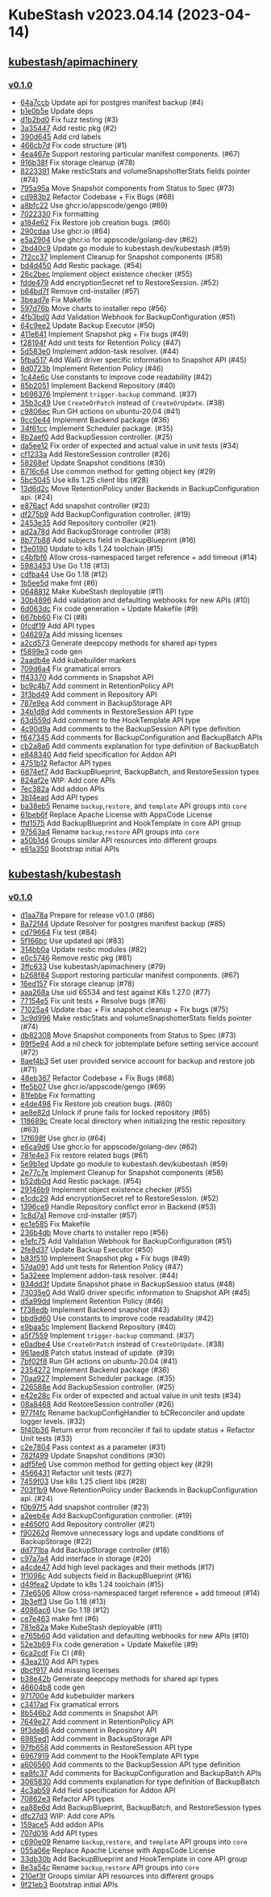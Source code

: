 # KubeStash v2023.04.14 (2023-04-14)


## [kubestash/apimachinery](https://github.com/kubestash/apimachinery)

### [v0.1.0](https://github.com/kubestash/apimachinery/releases/tag/v0.1.0)

- [64a7ccb](https://github.com/kubestash/apimachinery/commit/64a7ccb) Update api for postgres manifest backup (#4)
- [b1e0b5e](https://github.com/kubestash/apimachinery/commit/b1e0b5e) Update deps
- [d1b2bd0](https://github.com/kubestash/apimachinery/commit/d1b2bd0) Fix fuzz testing (#3)
- [3a35447](https://github.com/kubestash/apimachinery/commit/3a35447) Add restic pkg (#2)
- [390d645](https://github.com/kubestash/apimachinery/commit/390d645) Add crd labels
- [466cb7d](https://github.com/kubestash/apimachinery/commit/466cb7d) Fix code structure (#1)
- [4ea467e](https://github.com/kubestash/apimachinery/commit/4ea467e) Support restoring particular manifest components. (#67)
- [916b38f](https://github.com/kubestash/apimachinery/commit/916b38f) Fix storage cleanup (#78)
- [8223391](https://github.com/kubestash/apimachinery/commit/8223391) Make resticStats and volumeSnapshotterStats fields pointer (#74)
- [795a95a](https://github.com/kubestash/apimachinery/commit/795a95a) Move Snapshot components from Status to Spec (#73)
- [cd983b2](https://github.com/kubestash/apimachinery/commit/cd983b2) Refactor Codebase + Fix Bugs  (#68)
- [a8bfc22](https://github.com/kubestash/apimachinery/commit/a8bfc22) Use ghcr.io/appscode/gengo (#69)
- [7022330](https://github.com/kubestash/apimachinery/commit/7022330) Fix formatting
- [a184e62](https://github.com/kubestash/apimachinery/commit/a184e62) Fix Restore job creation bugs. (#60)
- [290cdaa](https://github.com/kubestash/apimachinery/commit/290cdaa) Use ghcr.io (#64)
- [e5a2904](https://github.com/kubestash/apimachinery/commit/e5a2904) Use ghcr.io for appscode/golang-dev (#62)
- [2bd40c9](https://github.com/kubestash/apimachinery/commit/2bd40c9) Update go module to kubestash.dev/kubestash (#59)
- [7f2cc37](https://github.com/kubestash/apimachinery/commit/7f2cc37) Implement Cleanup for Snapshot components (#58)
- [bd4d450](https://github.com/kubestash/apimachinery/commit/bd4d450) Add Restic package. (#54)
- [26c2bec](https://github.com/kubestash/apimachinery/commit/26c2bec) Implement object existence checker (#55)
- [fdde479](https://github.com/kubestash/apimachinery/commit/fdde479) Add encryptionSecret ref to RestoreSession. (#52)
- [b64bd7f](https://github.com/kubestash/apimachinery/commit/b64bd7f) Remove crd-installer (#57)
- [3bead7e](https://github.com/kubestash/apimachinery/commit/3bead7e) Fix Makefile
- [597d76b](https://github.com/kubestash/apimachinery/commit/597d76b) Move charts to installer repo (#56)
- [4fb3bd0](https://github.com/kubestash/apimachinery/commit/4fb3bd0) Add Validation Webhook for BackupConfiguration (#51)
- [64c9ee2](https://github.com/kubestash/apimachinery/commit/64c9ee2) Update Backup Executor (#50)
- [411e641](https://github.com/kubestash/apimachinery/commit/411e641) Implement Snapshot pkg + Fix bugs (#49)
- [f28194f](https://github.com/kubestash/apimachinery/commit/f28194f) Add unit tests for Retention Policy (#47)
- [5d583e0](https://github.com/kubestash/apimachinery/commit/5d583e0) Implement addon-task resolver. (#44)
- [5fba517](https://github.com/kubestash/apimachinery/commit/5fba517) Add WalG driver specific information to Snapshot API (#45)
- [8d0723b](https://github.com/kubestash/apimachinery/commit/8d0723b) Implement Retention Policy (#46)
- [1c44e6c](https://github.com/kubestash/apimachinery/commit/1c44e6c) Use constants to improve code readability (#42)
- [85b2051](https://github.com/kubestash/apimachinery/commit/85b2051) Implement Backend Repository (#40)
- [b696376](https://github.com/kubestash/apimachinery/commit/b696376) Implement `trigger-backup` command. (#37)
- [35b3c49](https://github.com/kubestash/apimachinery/commit/35b3c49) Use `CreateOrPatch` instead of `CreateOrUpdate`. (#38)
- [c9806ec](https://github.com/kubestash/apimachinery/commit/c9806ec) Run GH actions on ubuntu-20.04 (#41)
- [9cc0e44](https://github.com/kubestash/apimachinery/commit/9cc0e44) Implement Backend package (#36)
- [34f61cc](https://github.com/kubestash/apimachinery/commit/34f61cc) Implement Scheduler package. (#35)
- [8b2aef0](https://github.com/kubestash/apimachinery/commit/8b2aef0) Add BackupSession controller. (#25)
- [da5ee12](https://github.com/kubestash/apimachinery/commit/da5ee12) Fix order of expected and actual value in unit tests (#34)
- [cf1233a](https://github.com/kubestash/apimachinery/commit/cf1233a) Add RestoreSession controller (#26)
- [58268ef](https://github.com/kubestash/apimachinery/commit/58268ef) Update Snapshot conditions (#30)
- [8716c64](https://github.com/kubestash/apimachinery/commit/8716c64) Use common method for getting object key (#29)
- [5bc5045](https://github.com/kubestash/apimachinery/commit/5bc5045) Use k8s 1.25 client libs (#28)
- [13d6d2c](https://github.com/kubestash/apimachinery/commit/13d6d2c) Move RetentionPolicy under Backends in BackupConfiguration api. (#24)
- [e876acf](https://github.com/kubestash/apimachinery/commit/e876acf) Add snapshot controller (#23)
- [df275b9](https://github.com/kubestash/apimachinery/commit/df275b9) Add BackupConfiguration controller. (#19)
- [2453e35](https://github.com/kubestash/apimachinery/commit/2453e35) Add Repository controller (#21)
- [ad2a78d](https://github.com/kubestash/apimachinery/commit/ad2a78d) Add BackupStorage controller (#18)
- [8b77b88](https://github.com/kubestash/apimachinery/commit/8b77b88) Add subjects field in BackupBlueprint (#16)
- [f3e0190](https://github.com/kubestash/apimachinery/commit/f3e0190) Update to k8s 1.24 toolchain (#15)
- [c4bfbf6](https://github.com/kubestash/apimachinery/commit/c4bfbf6) Allow cross-namespaced target reference + add timeout (#14)
- [5983453](https://github.com/kubestash/apimachinery/commit/5983453) Use Go 1.18 (#13)
- [cdfba44](https://github.com/kubestash/apimachinery/commit/cdfba44) Use Go 1.18 (#12)
- [1b5ee5d](https://github.com/kubestash/apimachinery/commit/1b5ee5d) make fmt (#6)
- [0648812](https://github.com/kubestash/apimachinery/commit/0648812) Make KubeStash deployable (#11)
- [30b4896](https://github.com/kubestash/apimachinery/commit/30b4896) Add validation and defaulting webhooks for new APIs (#10)
- [6d063dc](https://github.com/kubestash/apimachinery/commit/6d063dc) Fix code generation + Update Makefile (#9)
- [667bb60](https://github.com/kubestash/apimachinery/commit/667bb60) Fix CI (#8)
- [0fcdf19](https://github.com/kubestash/apimachinery/commit/0fcdf19) Add API types
- [046297a](https://github.com/kubestash/apimachinery/commit/046297a) Add missing licenses
- [a2cd573](https://github.com/kubestash/apimachinery/commit/a2cd573) Generate deepcopy methods for shared api types
- [f5899e3](https://github.com/kubestash/apimachinery/commit/f5899e3) code gen
- [2aadb4e](https://github.com/kubestash/apimachinery/commit/2aadb4e) Add kubebuilder markers
- [709d6a4](https://github.com/kubestash/apimachinery/commit/709d6a4) Fix gramatical errors
- [ff43370](https://github.com/kubestash/apimachinery/commit/ff43370) Add comments in Snapshot API
- [bc9c4b7](https://github.com/kubestash/apimachinery/commit/bc9c4b7) Add comment in RetentionPolicy API
- [3f3bd49](https://github.com/kubestash/apimachinery/commit/3f3bd49) Add comment in Repository API
- [787e9ea](https://github.com/kubestash/apimachinery/commit/787e9ea) Add comment in BackupStorage API
- [34b1d8d](https://github.com/kubestash/apimachinery/commit/34b1d8d) Add comments in RestoreSession API type
- [63d559d](https://github.com/kubestash/apimachinery/commit/63d559d) Add comment to the HookTemplate API type
- [4c90d9a](https://github.com/kubestash/apimachinery/commit/4c90d9a) Add comments to the BackupSession API type definition
- [f647345](https://github.com/kubestash/apimachinery/commit/f647345) Add comments for BackupConfiguration and BackupBatch APIs
- [cb2a8a6](https://github.com/kubestash/apimachinery/commit/cb2a8a6) Add comments explanation for type definition of BackupBatch
- [e848340](https://github.com/kubestash/apimachinery/commit/e848340) Add field specification for Addon API
- [4751b12](https://github.com/kubestash/apimachinery/commit/4751b12) Refactor API types
- [6874ef7](https://github.com/kubestash/apimachinery/commit/6874ef7) Add BackupBlueprint, BackupBatch, and RestoreSession types
- [824af2e](https://github.com/kubestash/apimachinery/commit/824af2e) WIP: Add core APIs
- [7ec382a](https://github.com/kubestash/apimachinery/commit/7ec382a) Add addon APIs
- [3b14ead](https://github.com/kubestash/apimachinery/commit/3b14ead) Add API types
- [ba38eb5](https://github.com/kubestash/apimachinery/commit/ba38eb5) Rename `backup`,`restore`, and `template` API groups into `core`
- [61beb6f](https://github.com/kubestash/apimachinery/commit/61beb6f) Replace Apache License with AppsCode License
- [ffd1575](https://github.com/kubestash/apimachinery/commit/ffd1575) Add BackupBlueprint and HookTemplate in core API group
- [97563a4](https://github.com/kubestash/apimachinery/commit/97563a4) Rename `backup`,`restore` API groups into `core`
- [a50b1d4](https://github.com/kubestash/apimachinery/commit/a50b1d4) Groups similar API resources into different groups
- [e61a350](https://github.com/kubestash/apimachinery/commit/e61a350) Bootstrap initial APIs



## [kubestash/kubestash](https://github.com/kubestash/kubestash)

### [v0.1.0](https://github.com/kubestash/kubestash/releases/tag/v0.1.0)

- [d1aa78a](https://github.com/kubestash/kubestash/commit/d1aa78a) Prepare for release v0.1.0 (#86)
- [8a72f44](https://github.com/kubestash/kubestash/commit/8a72f44) Update Resolver for postgres manifest backup (#85)
- [cd79664](https://github.com/kubestash/kubestash/commit/cd79664) Fix test (#84)
- [5f166bc](https://github.com/kubestash/kubestash/commit/5f166bc) Use updated api (#83)
- [314bb0a](https://github.com/kubestash/kubestash/commit/314bb0a) Update restic modules (#82)
- [e0c5746](https://github.com/kubestash/kubestash/commit/e0c5746) Remove restic pkg (#81)
- [3ffc633](https://github.com/kubestash/kubestash/commit/3ffc633) Use kubestash/apimachinery (#79)
- [b268f84](https://github.com/kubestash/kubestash/commit/b268f84) Support restoring particular manifest components. (#67)
- [16ed157](https://github.com/kubestash/kubestash/commit/16ed157) Fix storage cleanup (#78)
- [aaa268a](https://github.com/kubestash/kubestash/commit/aaa268a) Use uid 65534 and test against K8s 1.27.0 (#77)
- [77154e5](https://github.com/kubestash/kubestash/commit/77154e5) Fix unit tests + Resolve bugs (#76)
- [71025a4](https://github.com/kubestash/kubestash/commit/71025a4) Update rbac + Fix snapshot cleanup + Fix bugs (#75)
- [3c9d996](https://github.com/kubestash/kubestash/commit/3c9d996) Make resticStats and volumeSnapshotterStats fields pointer (#74)
- [db82308](https://github.com/kubestash/kubestash/commit/db82308) Move Snapshot components from Status to Spec (#73)
- [99f5e94](https://github.com/kubestash/kubestash/commit/99f5e94) Add a nil check for jobtemplate before setting service account (#72)
- [8aef4b3](https://github.com/kubestash/kubestash/commit/8aef4b3) Set user provided service account for backup and restore job (#71)
- [48eb367](https://github.com/kubestash/kubestash/commit/48eb367) Refactor Codebase + Fix Bugs  (#68)
- [ffe5b07](https://github.com/kubestash/kubestash/commit/ffe5b07) Use ghcr.io/appscode/gengo (#69)
- [81febbe](https://github.com/kubestash/kubestash/commit/81febbe) Fix formatting
- [e4de498](https://github.com/kubestash/kubestash/commit/e4de498) Fix Restore job creation bugs. (#60)
- [ae8e82d](https://github.com/kubestash/kubestash/commit/ae8e82d) Unlock if prune fails for locked repository (#65)
- [118689c](https://github.com/kubestash/kubestash/commit/118689c) Create local directory when initializing the restic repository (#63)
- [17f698f](https://github.com/kubestash/kubestash/commit/17f698f) Use ghcr.io (#64)
- [e6ca9d6](https://github.com/kubestash/kubestash/commit/e6ca9d6) Use ghcr.io for appscode/golang-dev (#62)
- [781e4e3](https://github.com/kubestash/kubestash/commit/781e4e3) Fix restore related bugs (#61)
- [5e9b1ed](https://github.com/kubestash/kubestash/commit/5e9b1ed) Update go module to kubestash.dev/kubestash (#59)
- [2e77c7e](https://github.com/kubestash/kubestash/commit/2e77c7e) Implement Cleanup for Snapshot components (#58)
- [b52db0d](https://github.com/kubestash/kubestash/commit/b52db0d) Add Restic package. (#54)
- [29146b9](https://github.com/kubestash/kubestash/commit/29146b9) Implement object existence checker (#55)
- [e1cdc29](https://github.com/kubestash/kubestash/commit/e1cdc29) Add encryptionSecret ref to RestoreSession. (#52)
- [1396ce9](https://github.com/kubestash/kubestash/commit/1396ce9) Handle Repository conflict error in Backend (#53)
- [1c8d7a1](https://github.com/kubestash/kubestash/commit/1c8d7a1) Remove crd-installer (#57)
- [ec1e585](https://github.com/kubestash/kubestash/commit/ec1e585) Fix Makefile
- [236b4db](https://github.com/kubestash/kubestash/commit/236b4db) Move charts to installer repo (#56)
- [e1efc75](https://github.com/kubestash/kubestash/commit/e1efc75) Add Validation Webhook for BackupConfiguration (#51)
- [2fe8d37](https://github.com/kubestash/kubestash/commit/2fe8d37) Update Backup Executor (#50)
- [b83f510](https://github.com/kubestash/kubestash/commit/b83f510) Implement Snapshot pkg + Fix bugs (#49)
- [57da091](https://github.com/kubestash/kubestash/commit/57da091) Add unit tests for Retention Policy (#47)
- [5a32eee](https://github.com/kubestash/kubestash/commit/5a32eee) Implement addon-task resolver. (#44)
- [934dd3f](https://github.com/kubestash/kubestash/commit/934dd3f) Update Snapshot phase in BackupSession status (#48)
- [73035e0](https://github.com/kubestash/kubestash/commit/73035e0) Add WalG driver specific information to Snapshot API (#45)
- [d5a99dd](https://github.com/kubestash/kubestash/commit/d5a99dd) Implement Retention Policy (#46)
- [f738edb](https://github.com/kubestash/kubestash/commit/f738edb) Implement Backend snapshot (#43)
- [bbd9d60](https://github.com/kubestash/kubestash/commit/bbd9d60) Use constants to improve code readability (#42)
- [e9baa5c](https://github.com/kubestash/kubestash/commit/e9baa5c) Implement Backend Repository (#40)
- [a5f7559](https://github.com/kubestash/kubestash/commit/a5f7559) Implement `trigger-backup` command. (#37)
- [e0adbe4](https://github.com/kubestash/kubestash/commit/e0adbe4) Use `CreateOrPatch` instead of `CreateOrUpdate`. (#38)
- [961aed8](https://github.com/kubestash/kubestash/commit/961aed8) Patch status instead of update. (#39)
- [7bf02f8](https://github.com/kubestash/kubestash/commit/7bf02f8) Run GH actions on ubuntu-20.04 (#41)
- [2354272](https://github.com/kubestash/kubestash/commit/2354272) Implement Backend package (#36)
- [70aa927](https://github.com/kubestash/kubestash/commit/70aa927) Implement Scheduler package. (#35)
- [226588e](https://github.com/kubestash/kubestash/commit/226588e) Add BackupSession controller. (#25)
- [e42e28c](https://github.com/kubestash/kubestash/commit/e42e28c) Fix order of expected and actual value in unit tests (#34)
- [08a8468](https://github.com/kubestash/kubestash/commit/08a8468) Add RestoreSession controller (#26)
- [977f4fc](https://github.com/kubestash/kubestash/commit/977f4fc) Rename backupConfigHandler to bCReconciler and update logger levels. (#32)
- [5f40b36](https://github.com/kubestash/kubestash/commit/5f40b36) Return error from reconciler if fail to update status + Refactor Unit tests (#33)
- [c2e7804](https://github.com/kubestash/kubestash/commit/c2e7804) Pass context as a parameter (#31)
- [782f499](https://github.com/kubestash/kubestash/commit/782f499) Update Snapshot conditions (#30)
- [adf5fe6](https://github.com/kubestash/kubestash/commit/adf5fe6) Use common method for getting object key (#29)
- [4566431](https://github.com/kubestash/kubestash/commit/4566431) Refactor unit tests (#27)
- [7459f03](https://github.com/kubestash/kubestash/commit/7459f03) Use k8s 1.25 client libs (#28)
- [703f1b9](https://github.com/kubestash/kubestash/commit/703f1b9) Move RetentionPolicy under Backends in BackupConfiguration api. (#24)
- [f0b97f5](https://github.com/kubestash/kubestash/commit/f0b97f5) Add snapshot controller (#23)
- [a2eeb4e](https://github.com/kubestash/kubestash/commit/a2eeb4e) Add BackupConfiguration controller. (#19)
- [e4650f0](https://github.com/kubestash/kubestash/commit/e4650f0) Add Repository controller (#21)
- [f90262d](https://github.com/kubestash/kubestash/commit/f90262d) Remove unnecessary logs and update conditions of BackupStorage (#22)
- [dd771ba](https://github.com/kubestash/kubestash/commit/dd771ba) Add BackupStorage controller (#18)
- [c97a7a4](https://github.com/kubestash/kubestash/commit/c97a7a4) Add interface in storage (#20)
- [a4cde47](https://github.com/kubestash/kubestash/commit/a4cde47) Add high level packages and their methods (#17)
- [1f1096c](https://github.com/kubestash/kubestash/commit/1f1096c) Add subjects field in BackupBlueprint (#16)
- [d49fea2](https://github.com/kubestash/kubestash/commit/d49fea2) Update to k8s 1.24 toolchain (#15)
- [73e6506](https://github.com/kubestash/kubestash/commit/73e6506) Allow cross-namespaced target reference + add timeout (#14)
- [3b3eff3](https://github.com/kubestash/kubestash/commit/3b3eff3) Use Go 1.18 (#13)
- [4086ac6](https://github.com/kubestash/kubestash/commit/4086ac6) Use Go 1.18 (#12)
- [ce7e463](https://github.com/kubestash/kubestash/commit/ce7e463) make fmt (#6)
- [781e82a](https://github.com/kubestash/kubestash/commit/781e82a) Make KubeStash deployable (#11)
- [e765b60](https://github.com/kubestash/kubestash/commit/e765b60) Add validation and defaulting webhooks for new APIs (#10)
- [52e3b69](https://github.com/kubestash/kubestash/commit/52e3b69) Fix code generation + Update Makefile (#9)
- [6ca2cdf](https://github.com/kubestash/kubestash/commit/6ca2cdf) Fix CI (#8)
- [43ea210](https://github.com/kubestash/kubestash/commit/43ea210) Add API types
- [dbcf917](https://github.com/kubestash/kubestash/commit/dbcf917) Add missing licenses
- [b38e42b](https://github.com/kubestash/kubestash/commit/b38e42b) Generate deepcopy methods for shared api types
- [46604b8](https://github.com/kubestash/kubestash/commit/46604b8) code gen
- [971700e](https://github.com/kubestash/kubestash/commit/971700e) Add kubebuilder markers
- [c3417ad](https://github.com/kubestash/kubestash/commit/c3417ad) Fix gramatical errors
- [8b546b2](https://github.com/kubestash/kubestash/commit/8b546b2) Add comments in Snapshot API
- [7649e27](https://github.com/kubestash/kubestash/commit/7649e27) Add comment in RetentionPolicy API
- [9f3de86](https://github.com/kubestash/kubestash/commit/9f3de86) Add comment in Repository API
- [6985ed1](https://github.com/kubestash/kubestash/commit/6985ed1) Add comment in BackupStorage API
- [97fb658](https://github.com/kubestash/kubestash/commit/97fb658) Add comments in RestoreSession API type
- [6967919](https://github.com/kubestash/kubestash/commit/6967919) Add comment to the HookTemplate API type
- [a606560](https://github.com/kubestash/kubestash/commit/a606560) Add comments to the BackupSession API type definition
- [ea8fc37](https://github.com/kubestash/kubestash/commit/ea8fc37) Add comments for BackupConfiguration and BackupBatch APIs
- [3065830](https://github.com/kubestash/kubestash/commit/3065830) Add comments explanation for type definition of BackupBatch
- [4c3ab59](https://github.com/kubestash/kubestash/commit/4c3ab59) Add field specification for Addon API
- [70862e3](https://github.com/kubestash/kubestash/commit/70862e3) Refactor API types
- [ea88e6d](https://github.com/kubestash/kubestash/commit/ea88e6d) Add BackupBlueprint, BackupBatch, and RestoreSession types
- [dfc27d3](https://github.com/kubestash/kubestash/commit/dfc27d3) WIP: Add core APIs
- [159ace5](https://github.com/kubestash/kubestash/commit/159ace5) Add addon APIs
- [707d016](https://github.com/kubestash/kubestash/commit/707d016) Add API types
- [c690e09](https://github.com/kubestash/kubestash/commit/c690e09) Rename `backup`,`restore`, and `template` API groups into `core`
- [055a06e](https://github.com/kubestash/kubestash/commit/055a06e) Replace Apache License with AppsCode License
- [33db30b](https://github.com/kubestash/kubestash/commit/33db30b) Add BackupBlueprint and HookTemplate in core API group
- [8e3a54c](https://github.com/kubestash/kubestash/commit/8e3a54c) Rename `backup`,`restore` API groups into `core`
- [210ef3f](https://github.com/kubestash/kubestash/commit/210ef3f) Groups similar API resources into different groups
- [9f21eb3](https://github.com/kubestash/kubestash/commit/9f21eb3) Bootstrap initial APIs



